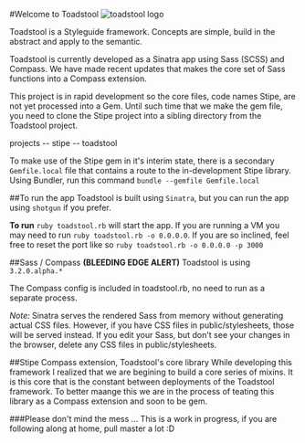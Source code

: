 #Welcome to Toadstool
![toadstool logo](/blackfalcon/toadstool/raw/master/public/images/toadstool-logo.png "toadstool - put that in your styleguide")

Toadstool is a Styleguide framework. Concepts are simple, build in the abstract and apply to the semantic. 

Toadstool is currently developed as a Sinatra app using Sass (SCSS) and Compass. We have made recent updates that makes the core set of Sass functions into a Compass extension. 

This project is in rapid development so the core files, code names Stipe, are not yet processed into a Gem. Until such time that we make the gem file, you need to clone the Stipe project into a sibling directory from the Toadstool project. 

projects
	-- stipe
	-- toadstool
	
To make use of the Stipe gem in it's interim state, there is a secondary `Gemfile.local` file that contains a route to the in-development Stipe library. Using Bundler, run this command `bundle --gemfile Gemfile.local`

##To run the app
Toadstool is built using ``Sinatra``, but you can run the app using ``shotgun`` if you prefer.

**To run** ``ruby toadstool.rb`` will start the app. If you are running a VM you may need to run ``ruby toadstool.rb -o 0.0.0.0``.  If you are so inclined, feel free to reset the port like so ``ruby toadstool.rb -o 0.0.0.0 -p 3000``

##Sass / Compass
**(BLEEDING EDGE ALERT)** Toadstool is using ``3.2.0.alpha.*``

The Compass config is included in toadstool.rb, no need to run as a separate process. 

*Note:* Sinatra serves the rendered Sass from memory without generating actual CSS files. However, if you have CSS files in public/stylesheets, those will be served instead. If you edit your Sass, but don't see your changes in the browser, delete any CSS files in public/stylesheets. 

##Stipe Compass extension, Toadstool's core library
While developing this framework I realized that we are begining to build a core series of mixins. It is this core that is the constant between deployments of the Toadstool framework. To better maange this we are in the process of teating this library as a Compass extension and soon to be gem.


###Please don't mind the mess ...
This is a work in progress, if you are following along at home, pull master a lot :D